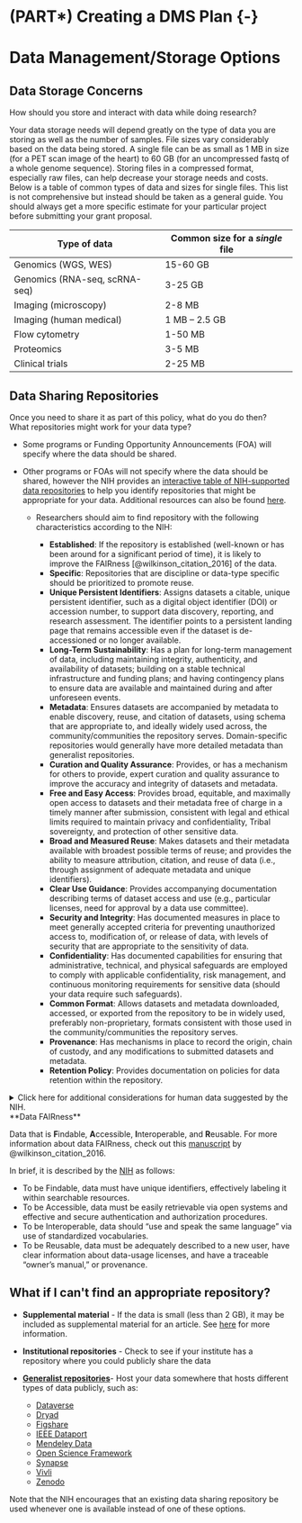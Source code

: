 


# (PART\*) Creating a DMS Plan {-}


# Data Management/Storage Options

## Data Storage Concerns
How should you store and interact with data while doing research?

Your data storage needs will depend greatly on the type of data you are storing as well as the number of samples. File sizes vary considerably based on the data being stored. A single file can be as small as 1 MB in size (for a PET scan image of the heart) to 60 GB (for an uncompressed fastq of a whole genome sequence). Storing files in a compressed format, especially raw files, can help decrease your storage needs and costs. Below is a table of common types of data and sizes for single files. This list is not comprehensive but instead should be taken as a general guide. You should always get a more specific estimate for your particular project before submitting your grant proposal.

| **Type of data** | **Common size for a _single_ file** |
|------------------|------------------|
| Genomics (WGS, WES) |	15-60 GB |
| Genomics (RNA-seq, scRNA-seq)| 3-25 GB |
| Imaging (microscopy) | 2-8 MB |
| Imaging (human medical) | 1 MB – 2.5 GB |
| Flow cytometry |	1-50 MB |
| Proteomics | 3-5 MB |
| Clinical trials | 2-25 MB |

## Data Sharing Repositories

Once you need to share it as part of this policy, what do you do then?  
What repositories might work for your data type?

- Some programs or Funding Opportunity Announcements (FOA) will specify where the data should be shared.

- Other programs or FOAs will not specify where the data should be shared, however the NIH provides an [interactive table of NIH-supported data repositories](https://sharing.nih.gov/data-management-and-sharing-policy/sharing-scientific-data/repositories-for-sharing-scientific-data) to help you identify repositories that might be appropriate for your data. Additional resources can also be found [here](https://www.nlm.nih.gov/NIHbmic/nih_data_sharing_repositories.html).

  - Researchers should aim to find repository with the following characteristics according to the NIH:

    - **Established**: If the repository is established (well-known or has been around for a significant period of time), it is likely to improve the FAIRness [@wilkinson_citation_2016] of the data. 
    - **Specific**: Repositories that are discipline or data-type specific should be prioritized to promote reuse.
    - **Unique Persistent Identifiers**: Assigns datasets a citable, unique persistent identifier, such as a digital object identifier (DOI) or accession number, to support data discovery, reporting, and research assessment. The identifier points to a persistent landing page that remains accessible even if the dataset is de-accessioned or no longer available.
    - **Long-Term Sustainability**: Has a plan for long-term management of data, including maintaining integrity, authenticity, and availability of datasets; building on a stable technical infrastructure and funding plans; and having contingency plans to ensure data are available and maintained during and after unforeseen events.
    - **Metadata**: Ensures datasets are accompanied by metadata to enable discovery, reuse, and citation of datasets, using schema that are appropriate to, and ideally widely used across, the community/communities the repository serves. Domain-specific repositories would generally have more detailed metadata than generalist repositories.
    - **Curation and Quality Assurance**: Provides, or has a mechanism for others to provide, expert curation and quality assurance to improve the accuracy and integrity of datasets and metadata.
    - **Free and Easy Access**: Provides broad, equitable, and maximally open access to datasets and their metadata free of charge in a timely manner after submission, consistent with legal and ethical limits required to maintain privacy and confidentiality, Tribal sovereignty, and protection of other sensitive data.
    - **Broad and Measured Reuse**: Makes datasets and their metadata available with broadest possible terms of reuse; and provides the ability to measure attribution, citation, and reuse of data (i.e., through assignment of adequate metadata and unique identifiers).
    - **Clear Use Guidance**: Provides accompanying documentation describing terms of dataset access and use (e.g., particular licenses, need for approval by a data use committee).
    - **Security and Integrity**: Has documented measures in place to meet generally accepted criteria for preventing unauthorized access to, modification of, or release of data, with levels of security that are appropriate to the sensitivity of data.
    - **Confidentiality**: Has documented capabilities for ensuring that administrative, technical, and physical safeguards are employed to comply with applicable confidentiality, risk management, and continuous monitoring requirements for sensitive data (should your data require such safeguards).
    - **Common Format**: Allows datasets and metadata downloaded, accessed, or exported from the repository to be in widely used, preferably non-proprietary, formats consistent with those used in the community/communities the repository serves.
    - **Provenance**: Has mechanisms in place to record the origin, chain of custody, and any modifications to submitted datasets and metadata.
    - **Retention Policy**: Provides documentation on policies for data retention within the repository.


<div class = "click_to_expand_block">

<details><summary> Click here  for additional considerations for human data suggested by the NIH. </summary>



When working with human participant data, including de-identified human data, here are some additional characteristics to look for:

- **Fidelity to Consent**: Uses documented procedures to restrict dataset access and use to those that are consistent with participant consent and changes in consent.
- **Restricted Use Compliant**: Uses documented procedures to communicate and enforce data use restrictions, such as preventing reidentification or redistribution to unauthorized users.
- **Privacy**: Implements and provides documentation of measures (for example, tiered access, credentialing of data users, security safeguards against potential breaches) to protect human subjects data from inappropriate access.
- **Plan for Breach**: Has security measures that include a response plan for detected data breaches.
- **Download Control**: Controls and audits access to and download of datasets (if download is permitted).
- **Violations**: Has procedures for addressing violations of terms-of-use by users and data mismanagement by the repository.
- **Request Review**: Makes use of an established and transparent process for reviewing data access requests.

</details>

</div>

<div class = "dictionary">
**Data FAIRness**

Data that is **F**indable, **A**ccessible, **I**nteroperable, and **R**eusable. For more information about data FAIRness, check out this [manuscript](https://www.nature.com/articles/sdata201618) by @wilkinson_citation_2016.

In brief, it is described by the [NIH](https://datascience.nih.gov/sites/default/files/NIH_Strategic_Plan_for_Data_Science_Final_508.pdf) as follows:

- To be Findable, data must have unique identifiers, effectively
labeling it within searchable resources.
- To be Accessible, data must be easily retrievable via open systems
and effective and secure authentication and authorization
procedures.
-  To be Interoperable, data should “use and speak the same
language” via use of standardized vocabularies.
- To be Reusable, data must be adequately described to a new user,
have clear information about data-usage licenses, and have a
traceable “owner’s manual,” or provenance.

</div>







## What if I can't find an appropriate repository? 

- **Supplemental material** - If the data is small (less than 2 GB), it may be included as supplemental material for an article. See [here](https://www.ncbi.nlm.nih.gov/pmc/about/guidelines/#suppm) for more information. 
- **Institutional repositories** - Check to see if your institute has a repository where you could publicly share the data
- **[Generalist repositories](https://www.nlm.nih.gov/NIHbmic/generalist_repositories.html)**- Host your data somewhere that hosts different types of data publicly, such as:

    - [Dataverse](https://dataverse.org/)
    - [Dryad](https://datadryad.org/)
    - [Figshare](https://figshare.com/)
    - [IEEE Dataport](https://ieee-dataport.org/)
    - [Mendeley Data](https://data.mendeley.com/)
    - [Open Science Framework](https://osf.io/)
    - [Synapse](https://www.synapse.org/)
    - [Vivli](https://vivli.org/)
    - [Zenodo](https://zenodo.org/)
    
Note that the NIH encourages that an existing data sharing repository be used whenever one is available instead of one of these options.






